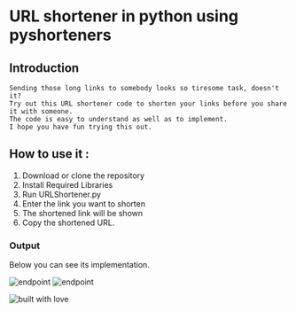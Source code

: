 # URL shortener in python using pyshorteners

## Introduction
```
Sending those long links to somebody looks so tiresome task, doesn't it? 
Try out this URL shortener code to shorten your links before you share it with someone. 
The code is easy to understand as well as to implement.
I hope you have fun trying this out.
```
## How to use it :
1. Download or clone the repository
2. Install Required Libraries
3. Run URLShortener.py
4. Enter the link you want to shorten
5. The shortened link will be shown
6. Copy the shortened URL.

### Output
Below you can see its implementation.

![endpoint](https://github.com/Jayaram18/Hacking-Scripts/tree/main/Python/URLShortner/images/image1.png)
![endpoint](https://github.com/Jayaram18/Hacking-Scripts/tree/main/Python/URLShortner/images/image2.png)


![built with love](https://forthebadge.com/images/badges/built-with-love.svg)


